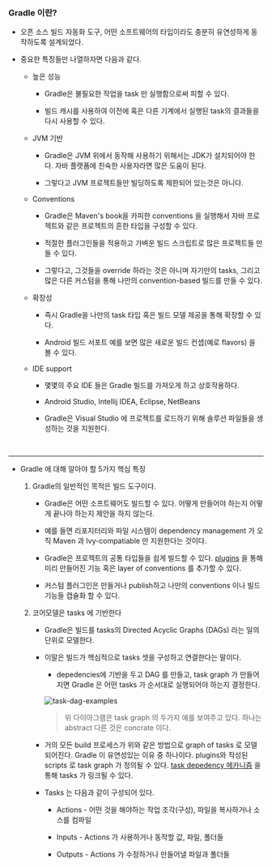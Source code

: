 ### Gradle 이란?

- 오픈 소스 빌드 자동화 도구, 어떤 소프트웨어의 타입이라도 충분히 유연성하게 동작하도록 설계되었다.

- 중요한 특징들만 나열하자면 다음과 같다.

  - 높은 성능

    - Gradle은 불필요한 작업을 task 만 실행함으로써 피할 수 있다.

    - 빌드 캐시를 사용하여 이전에 혹은 다른 기계에서 실행된 task의 결과들을 다시 사용할 수 있다.

  - JVM 기반

    - Gradle은 JVM 위에서 동작해 사용하기 위해서는 JDK가 설치되어야 한다. 자바 플랫폼에 친숙한 사용자라면 많은 도움이 된다.

    - 그렇다고 JVM 프로젝트들만 빌딩하도록 제한되어 있는것은 아니다.

  - Conventions

    - Gradle은 Maven's book을 카피한 conventions 을 실행해서 자바 프로젝트와 같은 프로젝트의 흔한 타입을 구성할 수 있다.

    - 적절한 플러그인들을 적용하고 가벼운 빌드 스크립트로 많은 프로젝트들 만들 수 있다.

    - 그렇다고, 그것들을 override 하라는 것은 아니며 자기만의 tasks, 그리고 많은 다른 커스텀을 통해 나만의 convention-based 빌드를 만들 수 있다.

  - 확장성

    - 즉시 Gradle을 나만의 task 타입 혹은 빌드 모델 제공을 통해 확장할 수 있다.

    - Android 빌드 서포트 예를 보면 많은 새로운 빌드 컨셉(예로 flavors) 을 볼 수 있다.

  - IDE support

    - 몇몇의 주요 IDE 들은 Gradle 빌드를 가져오게 하고 상호작용하다.

    - Android Studio, Intellij IDEA, Eclipse, NetBeans

    - Gradle은 Visual Studio 에 프로젝트를 로드하기 위해 솔루션 파일들을 생성하는 것을 지원한다.

<br>

---

- Gradle 에 대해 알아야 할 5가지 핵심 특징

  1. Gradle의 일반적인 목적은 빌드 도구이다.

     - Gradle은 어떤 소프트웨어도 빌드할 수 있다. 어떻게 만들어야 하는지 어떻게 끝나야 하는지 제안을 하지 않는다.

     - 예를 들면 리포지터리와 파일 시스템이 dependency management 가 오직 Maven 과 Ivy-compatiable 만 지원한다는 것이다.

     - Gradle은 프로젝트의 공통 타입들을 쉽게 빌드할 수 있다. [plugins](https://docs.gradle.org/current/userguide/plugins.html#plugins) 을 통해 미리 만들어진 기능 혹은 layer of conventions 를 추가할 수 있다.

     - 커스텀 플러그인은 만들거나 publish하고 나만의 conventions 이나 빌드 기능들 캡슐화 할 수 있다.

  2. 코어모델은 tasks 에 기반한다

     - Gradle은 빌드를 tasks의 Directed Acyclic Graphs (DAGs) 라는 일의 단위로 모델한다.

     - 이말은 빌드가 핵심적으로 tasks 셋을 구성하고 연결한다는 말이다.

       - depedencies에 기반을 두고 DAG 를 만들고, task graph 가 만들어지면 Gradle 은 어떤 tasks 가 순서대로 실행되어야 하는지 결정한다.

       ![task-dag-examples](https://user-images.githubusercontent.com/50399804/130358358-9af693b9-3bfa-4985-86b0-da1650890ae9.png)

       > 위 다이아그램은 task graph 의 두가지 예를 보여주고 있다. 하나는 abstract 다른 것은 concrate 이다.

     - 거의 모든 build 프로세스가 위와 같은 방법으로 graph of tasks 로 모델 되어진다. Gradle 이 유연성있는 이유 중 하나이다. plugins와 작성된 scripts 로 task graph 가 정의될 수 있다. [task depedency 메카니즘](https://docs.gradle.org/current/userguide/tutorial_using_tasks.html#sec:task_dependencies) 을 통해 tasks 가 링크될 수 있다.

     - Tasks 는 다음과 같이 구성되어 있다.

       - Actions - 어떤 것을 해야하는 작업 조각(구성), 파일을 복사하거나 소스를 컴파일

       - Inputs - Actions 가 사용하거나 동작할 값, 파일, 폴더들

       - Outputs - Actions 가 수정하거나 만들어낼 파일과 폴더들
